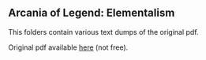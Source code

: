 ## Arcania of Legend: Elementalism

This folders contain various text dumps of the original pdf.

Original pdf available [here](http://rpg.drivethrustuff.com/product/126590/Arcania-of-Legend-Elementalism?cPath=8136) (not free).

